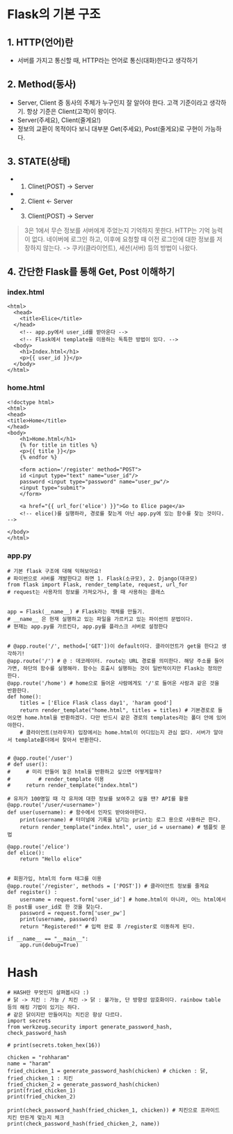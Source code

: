 # Flask의 기본 구조

## 1. HTTP(언어)란

- 서버를 가지고 통신할 때, HTTP라는 언어로 통신(대화)한다고 생각하기

## 2. Method(동사)

- Server, Client 중 동사의 주체가 누구인지 잘 알아야 한다. 고객 기준이라고 생각하기. 항상 기준은 Client(고객)이 왕이다.
- Server(주세요), Client(줄게요!)
- 정보의 교환이 목적이다 보니 대부분 Get(주세요), Post(줄게요)로 구현이 가능하다.

## 3. STATE(상태)

- 1) Clinet(POST) -> Server
- 2) Client <- Server
- 3) Client(POST) -> Server

> 3은 1에서 무슨 정보를 서버에게 주었는지 기억하지 못한다. HTTP는 기억 능력이 없다. 네이버에 로그인 하고, 이후에 요청할 때 이전 로그인에 대한 정보를 저장하지 않는다. -> 쿠키(클라이언트), 세션(서버) 등의 방법이 나왔다.

## 4. 간단한 Flask를 통해 Get, Post 이해하기

### index.html
```
<html>
  <head>
    <title>Elice</title>
  </head>
    <!-- app.py에서 user_id를 받아온다 -->
    <!-- Flask에서 template을 이용하는 독특한 방법이 있다. -->
  <body>
    <h1>Index.html</h1>
    <p>{{ user_id }}</p>
  </body>
</html>
```

### home.html
```
<!doctype html>
<html>
<head>
<title>Home</title>
</head>
<body>
    <h1>Home.html</h1>
    {% for title in titles %}
    <p>{{ title }}</p>
    {% endfor %}

    <form action='/register' method="POST">
    id <input type="text" name="user_id"/>
    password <input type="password" name="user_pw"/>
    <input type="submit">
    </form>
    
    <a href="{{ url_for('elice') }}">Go to Elice page</a> 
    <!-- elice()를 실행하라, 경로를 찾는게 아닌 app.py에 있는 함수를 찾는 것이다. -->

</body>
</html>
```

### app.py
```
# 기본 flask 구조에 대해 익혀보아요!
# 파이썬으로 서버를 개발한다고 하면 1. Flask(소규모), 2. Django(대규모)
from flask import Flask, render_template, request, url_for
# request는 사용자의 정보를 가져오거나, 줄 때 사용하는 클래스


app = Flask(__name__) # Flask라는 객체를 만들기. 
# __name__ 은 현재 실행하고 있는 파일을 가르키고 있는 파이썬의 문법이다.
# 현재는 app.py를 가르킨다, app.py를 플라스크 서버로 설정한다


# @app.route('/', method=['GET'])이 default이다. 클라이언트가 get을 한다고 생각하기! 
@app.route('/') # @ : 데코레이터. route는 URL 경로를 의미한다. 해당 주소를 들어가면, 하단의 함수를 실행해라. 함수는 호출시 실행하는 것이 일반적이지만 Flask는 정의만 한다.
@app.route('/home') # home으로 들어온 사람에게도 '/'로 들어온 사람과 같은 것을 반환한다.
def home():
    titles = ['Elice Flask class day1', 'haram good']
    return render_template("home.html", titles = titles) # 기본경로로 들어오면 home.html을 반환하겠다. 다만 반드시 같은 경로의 templates라는 폴더 안에 있어야한다.
    # 클라이언트(브라우저) 입장에서는 home.html이 어디있는지 관심 없다. 서버가 알아서 template폴더에서 찾아서 반환한다.


# @app.route('/user') 
# def user():
#     # 미리 만들어 놓은 html을 반환하고 싶으면 어떻게할까? 
#         # render_template 이용
#     return render_template("index.html")

# 유저가 100명일 때 각 유저에 대한 정보를 보여주고 싶을 땐? API를 활용
@app.route('/user/<username>')
def user(username): # 함수에서 인자도 받아와야한다.
    print(username) # 터미널에 기록을 남기는 print는 로그 용으로 사용하곤 한다.
    return render_template("index.html", user_id = username) # 템플릿 문법

@app.route('/elice') 
def elice():
    return "Hello elice"


# 회원가입, html의 form 태그를 이용
@app.route('/register', methods = ['POST']) # 클라이언트 정보를 줄게요
def register() :
    username = request.form['user_id'] # home.html이 아니라, 어느 html에서든 post를 user_id로 한 것을 찾는다.
    password = request.form['user_pw']
    print(username, password)
    return "Registered!" # 입력 완료 후 /register로 이동하게 된다.

if __name__ == "__main__":
    app.run(debug=True)
```

# Hash

```
# HASH란 무엇인지 살펴봅시다 :)
# 닭 -> 치킨 : 가능 / 치킨 -> 닭 : 불가능, 단 방향성 암호화이다. rainbow table 등의 해킹 기법이 있기는 하다.
# 같은 닭이지만 만들어지는 치킨은 항상 다르다. 
import secrets
from werkzeug.security import generate_password_hash, check_password_hash

# print(secrets.token_hex(16))

chicken = "rohharam"
name = "haram"
fried_chicken_1 = generate_password_hash(chicken) # chicken : 닭, fried_chicken_1 : 치킨
fried_chicken_2 = generate_password_hash(chicken)
print(fried_chicken_1)
print(fried_chicken_2)

print(check_password_hash(fried_chicken_1, chicken)) # 치킨으로 프라이드 치킨 만든게 맞는지 체크
print(check_password_hash(fried_chicken_2, name))
```


